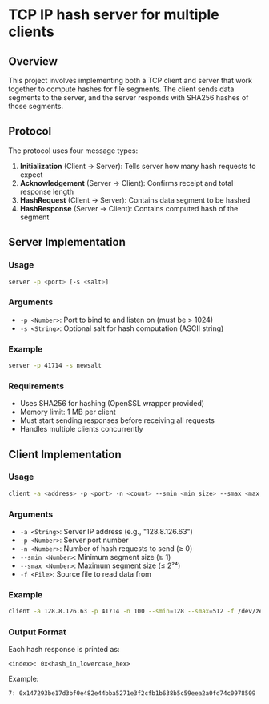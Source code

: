 # TCP IP hash server for multiple clients

## Overview

This project involves implementing both a TCP client and server that work together to compute hashes for file segments. The client sends data segments to the server, and the server responds with SHA256 hashes of those segments.

## Protocol

The protocol uses four message types:
1. **Initialization** (Client → Server): Tells server how many hash requests to expect
2. **Acknowledgement** (Server → Client): Confirms receipt and total response length
3. **HashRequest** (Client → Server): Contains data segment to be hashed
4. **HashResponse** (Server → Client): Contains computed hash of the segment

## Server Implementation

### Usage
```bash
server -p <port> [-s <salt>]
```

### Arguments
- `-p <Number>`: Port to bind to and listen on (must be > 1024)
- `-s <String>`: Optional salt for hash computation (ASCII string)

### Example
```bash
server -p 41714 -s newsalt
```

### Requirements
- Uses SHA256 for hashing (OpenSSL wrapper provided)
- Memory limit: 1 MB per client
- Must start sending responses before receiving all requests
- Handles multiple clients concurrently

## Client Implementation

### Usage
```bash
client -a <address> -p <port> -n <count> --smin <min_size> --smax <max_size> -f <file>
```

### Arguments
- `-a <String>`: Server IP address (e.g., "128.8.126.63")
- `-p <Number>`: Server port number
- `-n <Number>`: Number of hash requests to send (≥ 0)
- `--smin <Number>`: Minimum segment size (≥ 1)
- `--smax <Number>`: Maximum segment size (≤ 2²⁴)
- `-f <File>`: Source file to read data from

### Example
```bash
client -a 128.8.126.63 -p 41714 -n 100 --smin=128 --smax=512 -f /dev/zero
```

### Output Format
Each hash response is printed as:
```
<index>: 0x<hash_in_lowercase_hex>
```

Example:
```
7: 0x147293be17d3bf0e482e44bba5271e3f2cfb1b638b5c59eea2a0fd74c0978509
```